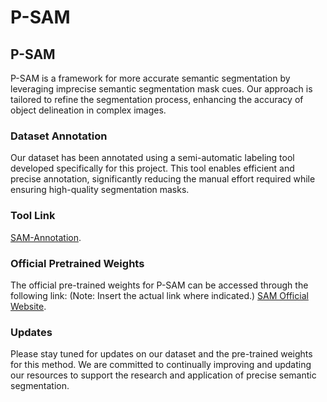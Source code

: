 # P-SAM
## P-SAM

P-SAM is a framework for more accurate semantic segmentation by leveraging imprecise semantic segmentation mask cues. Our approach is tailored to refine the segmentation process, enhancing the accuracy of object delineation in complex images.

### Dataset Annotation
Our dataset has been annotated using a semi-automatic labeling tool developed specifically for this project. This tool enables efficient and precise annotation, significantly reducing the manual effort required while ensuring high-quality segmentation masks.

### Tool Link
[SAM-Annotation](https://github.com/wudi-ldd/SAM-Annotation).

### Official Pretrained Weights
The official pre-trained weights for P-SAM can be accessed through the following link: (Note: Insert the actual link where indicated.)
[SAM Official Website](https://github.com/facebookresearch/segment-anything).

### Updates
Please stay tuned for updates on our dataset and the pre-trained weights for this method. We are committed to continually improving and updating our resources to support the research and application of precise semantic segmentation.

